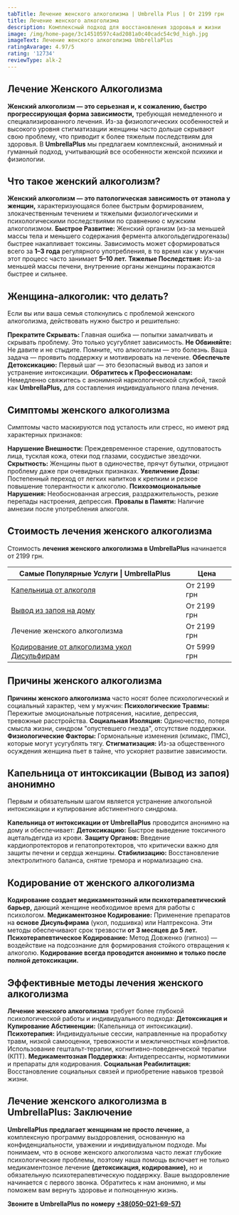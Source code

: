 ```yaml
---
tabTitle: Лечение женского алкоголизма | Umbrella Plus | От 2199 грн
title: Лечение женского алкоголизма
description: Комплексный подход для восстановления здоровья и жизни
image: /img/home-page/3c14510597c4ad2081a0c40cadc54c9d_high.jpg
imageText: Лечение женского алкоголизма UmbrellaPlus
ratingAvarage: 4.97/5
rating: '12734'
reviewType: alk-2
---
```


## Лечение Женского Алкоголизма

**Женский алкоголизм — это серьезная и, к сожалению, быстро прогрессирующая форма зависимости,** требующая немедленного и специализированного лечения. Из-за физиологических особенностей и высокого уровня стигматизации женщины часто дольше скрывают свою проблему, что приводит к более тяжелым последствиям для здоровья. В **UmbrellaPlus** мы предлагаем комплексный, анонимный и гуманный подход, учитывающий все особенности женской психики и физиологии.

## Что такое женский алкоголизм?

**Женский алкоголизм — это патологическая зависимость от этанола у женщин,** характеризующаяся более быстрым формированием, злокачественным течением и тяжелыми физиологическими и психологическими последствиями по сравнению с мужским алкоголизмом.
**Быстрое Развитие:** Женский организм (из-за меньшей массы тела и меньшего содержания фермента алкогольдегидрогеназы) быстрее накапливает токсины. Зависимость может сформироваться всего за **1–3 года** регулярного употребления, в то время как у мужчин этот процесс часто занимает **5–10 лет.**
**Тяжелые Последствия:** Из-за меньшей массы печени, внутренние органы женщины поражаются быстрее и сильнее.

## Женщина-алкоголик: что делать?

Если вы или ваша семья столкнулись с проблемой женского алкоголизма, действовать нужно быстро и решительно:

**Прекратите Скрывать:** Главная ошибка — попытки замалчивать и скрывать проблему. Это только усугубляет зависимость.
**Не Обвиняйте:** Не давите и не стыдите. Помните, что алкоголизм — это болезнь. Ваша задача — проявить поддержку и мотивировать на лечение.
**Обеспечьте Детоксикацию:** Первый шаг — это безопасный вывод из запоя и устранение интоксикации.
**Обратитесь к Профессионалам:** Немедленно свяжитесь с анонимной наркологической службой, такой как **UmbrellaPlus,** для составления индивидуального плана лечения.

## Симптомы женского алкоголизма

Симптомы часто маскируются под усталость или стресс, но имеют ряд характерных признаков:

**Нарушение Внешности:** Преждевременное старение, одутловатость лица, тусклая кожа, отеки под глазами, сосудистые звездочки.
**Скрытность:** Женщины пьют в одиночестве, прячут бутылки, отрицают проблему даже при очевидных признаках.
**Увеличение Дозы:** Постепенный переход от легких напитков к крепким и резкое повышение толерантности к алкоголю.
**Психоэмоциональные Нарушения:** Необоснованная агрессия, раздражительность, резкие перепады настроения, депрессия.
**Провалы в Памяти:** Наличие амнезии после употребления алкоголя.

## Стоимость лечения женского алкоголизма

Стоимость **лечения женского алкоголизма в UmbrellaPlus** начинается от 2199 грн.

| Самые Популярные Услуги \| UmbrellaPlus                                                       | Цена        |
| --------------------------------------------------------------------------------------------- | ----------- |
| [Капельница от алкоголя](kapelnica-ot-alkogolia-UmbrellaPlus)                                 | От 2199 грн |
| [Вывод из запоя на дому](Vivod-iz-zapoia-na-domy-UmbrellaPlus)                                | От 2199 грн |
| Лечение женского алкоголизма                                                                  | От 2199 грн |
| [Кодирование от алкоголизма укол Дисульфирам](kodirovka-ot-alkogolia-disulfiram-umbrellaplus) | От 5999 грн |

## Причины женского алкоголизма

**Причины женского алкоголизма** часто носят более психологический и социальный характер, чем у мужчин:
**Психологические Травмы:** Пережитые эмоциональные потрясения, насилие, депрессия, тревожные расстройства.
**Социальная Изоляция:** Одиночество, потеря смысла жизни, синдром "опустевшего гнезда", отсутствие поддержки.
**Физиологические Факторы:** Гормональные изменения (климакс, ПМС), которые могут усугублять тягу.
**Стигматизация:** Из-за общественного осуждения женщина пьет в тайне, что ускоряет развитие зависимости.

## Капельница от интоксикации (Вывод из запоя) анонимно

Первым и обязательным шагом является устранение алкогольной интоксикации и купирование абстинентного синдрома.

**Капельница от интоксикации от UmbrellaPlus** проводится анонимно на дому и обеспечивает:
**Детоксикацию:** Быстрое выведение токсичного ацетальдегида из крови.
**Защиту Органов:** Введение кардиопротекторов и гепатопротекторов, что критически важно для защиты печени и сердца женщины.
**Стабилизацию:** Восстановление электролитного баланса, снятие тремора и нормализацию сна.

## Кодирование от женского алкоголизма

**Кодирование создает медикаментозный или психотерапевтический барьер,** дающий женщине необходимое время для работы с психологом.
**Медикаментозное Кодирование:** Применение препаратов на **основе Дисульфирама** (укол, подшивка) или Налтрексона. Эти методы обеспечивают срок трезвости **от 3 месяцев до 5 лет.**
**Психотерапевтическое Кодирование:** Метод Довженко (гипноз) — воздействие на подсознание для формирования стойкого отвращения к алкоголю.
**Кодирование всегда проводится анонимно и только после полной детоксикации.**

## Эффективные методы лечения женского алкоголизма

**Лечение женского алкоголизма** требует более глубокой психологической работы и индивидуального подхода:
**Детоксикация и Купирование Абстиненции:** (Капельница от интоксикации).
**Психотерапия:** Индивидуальные сессии, направленные на проработку травм, низкой самооценки, тревожности и межличностных конфликтов. Использование гештальт-терапии, когнитивно-поведенческой терапии (КПТ).
**Медикаментозная Поддержка:** Антидепрессанты, нормотимики и препараты для кодирования.
**Социальная Реабилитация:** Восстановление социальных связей и приобретение навыков трезвой жизни.

## Лечение женского алкоголизма в UmbrellaPlus: Заключение

**UmbrellaPlus предлагает женщинам не просто лечение,** а комплексную программу выздоровления, основанную на конфиденциальности, уважении и индивидуальном подходе. Мы понимаем, что в основе женского алкоголизма часто лежат глубокие психологические проблемы, поэтому наша помощь включает не только медикаментозное лечение **(детоксикация, кодирование),** но и обязательную психотерапевтическую поддержку.
Ваше выздоровление начинается с первого звонка. Обратитесь к нам анонимно, и мы поможем вам вернуть здоровье и полноценную жизнь.

**Звоните в UmbrellaPlus по номеру** **[+38(050-021-69-57)](tel:0500216957)**
